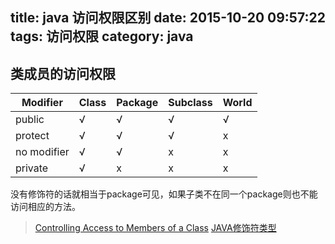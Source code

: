 title: java 访问权限区别
date: 2015-10-20 09:57:22
tags: 访问权限
category: java
---
## 类成员的访问权限
|  Modifier |  Class  | Package      | Subclass  |  World       |   
| ----------| --------| -------------| --------- | ------------- 
|  public   |   √     |   √           |  √         |   √           |   
|  protect  |   √     |   √           |   √        |    x          |  
|  no modifier |   √  |   √            |  x         |    x          |   
|  private  |   √     |     x        |     x      |       x       |   

没有修饰符的话就相当于package可见，如果子类不在同一个package则也不能访问相应的方法。

 > [Controlling Access to Members of a Class](https://docs.oracle.com/javase/tutorial/java/javaOO/accesscontrol.html)
 > [JAVA修饰符类型](http://blog.csdn.net/johnstrive/article/details/5880357)